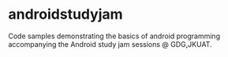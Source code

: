# androidstudyjam
Code samples demonstrating the basics of android programming accompanying the Android study jam sessions @  GDG,JKUAT.
